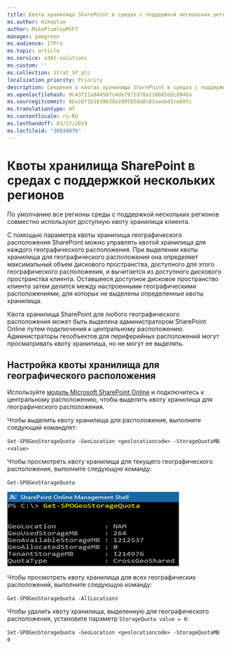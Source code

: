 ```yaml
---
title: Квоты хранилища SharePoint в средах с поддержкой нескольких регионов
ms.author: mikeplum
author: MikePlumleyMSFT
manager: pamgreen
ms.audience: ITPro
ms.topic: article
ms.service: o365-solutions
ms.custom: ''
ms.collection: Strat_SP_gtc
localization_priority: Priority
description: Сведения о квотах хранилища SharePoint в средах с поддержкой нескольких регионов.
ms.openlocfilehash: 9c43f21a844507c4de7971d70a110665ddc094ba
ms.sourcegitcommit: 8ba20f1b1839630a199585da0c83aaebd1ceb9fc
ms.translationtype: HT
ms.contentlocale: ru-RU
ms.lasthandoff: 03/27/2019
ms.locfileid: "30934076"
---
```

# <a name="sharepoint-storage-quotas-in-multi-geo-environments"></a>Квоты хранилища SharePoint в средах с поддержкой нескольких регионов

По умолчанию все регионы среды с поддержкой нескольких регионов совместно используют доступную квоту хранилища клиента.

С помощью параметра квоты хранилища географического расположения SharePoint можно управлять квотой хранилища для каждого географического расположения. При выделении квоты хранилища для географического расположения она определяет максимальный объем дискового пространства, доступного для этого географического расположения, и вычитается из доступного дискового пространства клиента. Оставшееся доступное дисковое пространство клиента затем делится между настроенными географическими расположениями, для которых не выделены определенные квоты хранилища.

Квота хранилища SharePoint для любого географического расположения может быть выделена администратором SharePoint Online путем подключения к центральному расположению. Администраторы геообъектов для периферийных расположений могут просматривать квоту хранилища, но не могут ее выделять.

## <a name="configure-a-storage-quota-for-a-geo-location"></a>Настройка квоты хранилища для географического расположения

Используйте [модуль Microsoft SharePoint Online](https://www.microsoft.com/en-us/download/details.aspx?id=35588 ) и подключитесь к центральному расположению, чтобы выделить квоту хранилища для географического расположения. 

Чтобы выделить квоту хранилища для расположения, выполните следующий командлет:

`Set-SPOGeoStorageQuota -GeoLocation <geolocationcode> -StorageQuotaMB <value>`

Чтобы просмотреть квоту хранилища для текущего географического расположения, выполните следующую команду:

`Get-SPOGeoStorageQuota`

![Снимок экрана: окно PowerShell с командлетом Get-SPOGeoStorageQuota](media/multi-geo-storage-quota.png)

Чтобы просмотреть квоту хранилища для всех географических расположений, выполните следующую команду:

`Get-SPOGeoStorageQuota -AllLocations`

Чтобы удалить квоту хранилища, выделенную для географического расположения, установите параметр `StorageQuota value = 0`:

`Set-SPOGeoStorageQuota -GeoLocation <geolocationcode> -StorageQuotaMB 0`
